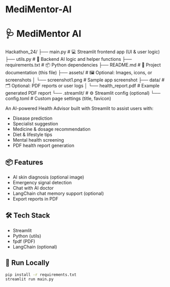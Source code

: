 # MediMentor-AI
# 🩺 MediMentor AI
Hackathon_24/
├── main.py                 # 💻 Streamlit frontend app (UI & user logic)
├── utils.py                # 🧠 Backend AI logic and helper functions
├── requirements.txt        # 📦 Python dependencies
├── README.md               # 📄 Project documentation (this file)
├── assets/                 # 🖼️ Optional: Images, icons, or screenshots
│   └── screenshot1.png     #     Sample app screenshot
├── data/                   # 🗂️ Optional: PDF reports or user logs
│   └── health_report.pdf   #     Example generated PDF report
└── .streamlit/             # ⚙️ Streamlit config (optional)
    └── config.toml         #     Custom page settings (title, favicon)

An AI-powered Health Advisor built with Streamlit to assist users with:
- Disease prediction
- Specialist suggestion
- Medicine & dosage recommendation
- Diet & lifestyle tips
- Mental health screening
- PDF health report generation

## 📦 Features
- AI skin diagnosis (optional image)
- Emergency signal detection
- Chat with AI doctor
- LangChain chat memory support (optional)
- Export reports in PDF

## 🛠️ Tech Stack
- Streamlit
- Python (utils)
- fpdf (PDF)
- LangChain (optional)

## 🚀 Run Locally

```bash
pip install -r requirements.txt
streamlit run main.py

